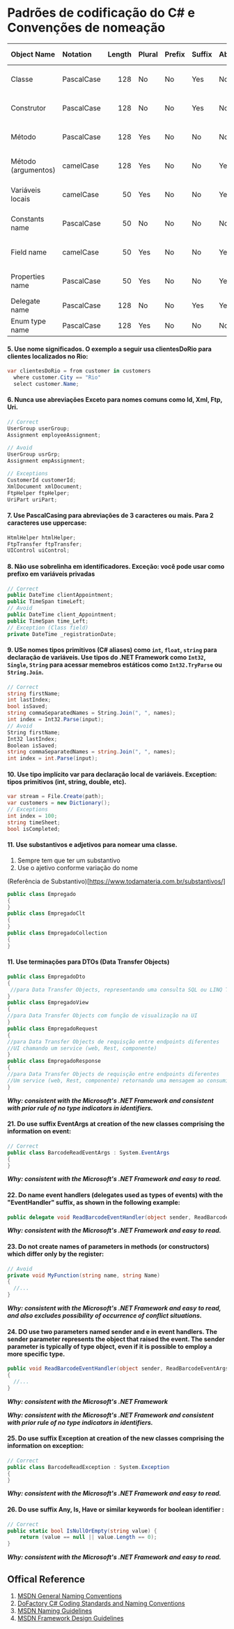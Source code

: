 # Padrões de codificação do C# e Convenções de nomeação


| Object Name               | Notation   | Length | Plural | Prefix | Suffix | Abbreviation | Char Mask          | Underscores |
|:--------------------------|:-----------|-------:|:-------|:-------|:-------|:-------------|:-------------------|:------------|
| Classe                    | PascalCase |    128 | No     | No     | Yes    | No           | [A-z][0-9]         | No          |
| Construtor                | PascalCase |    128 | No     | No     | Yes    | No           | [A-z][0-9]         | No          |
| Método                    | PascalCase |    128 | Yes    | No     | No     | No           | [A-z][0-9]         | No          |
| Método (argumentos)       | camelCase  |    128 | Yes    | No     | No     | Yes          | [A-z][0-9]         | No          |
| Variáveis locais          | camelCase  |     50 | Yes    | No     | No     | Yes          | [A-z][0-9]         | No          |
| Constants name            | PascalCase |     50 | No     | No     | No     | No           | [A-z][0-9]         | No          |
| Field name                | camelCase  |     50 | Yes    | No     | No     | Yes          | [A-z][0-9]         | Yes         |
| Properties name           | PascalCase |     50 | Yes    | No     | No     | Yes          | [A-z][0-9]         | No          |
| Delegate name             | PascalCase |    128 | No     | No     | Yes    | Yes          | [A-z]              | No          |
| Enum type name            | PascalCase |    128 | Yes    | No     | No     | No           | [A-z]              | No          |





#### 5. Use nome significados. O exemplo a seguir usa clientesDoRio para clientes localizados no Rio:

```csharp
var clientesDoRio = from customer in customers
  where customer.City == "Rio" 
  select customer.Name;
```

#### 6. Nunca use abreviações Exceto para nomes comuns como Id, Xml, Ftp, Uri.

```csharp    
// Correct
UserGroup userGroup;
Assignment employeeAssignment;
     
// Avoid
UserGroup usrGrp;
Assignment empAssignment; 

// Exceptions
CustomerId customerId;
XmlDocument xmlDocument;
FtpHelper ftpHelper;
UriPart uriPart;
```

#### 7. Use PascalCasing para abreviações de 3 caracteres ou mais. Para 2 caracteres use uppercase:

```csharp  
HtmlHelper htmlHelper;
FtpTransfer ftpTransfer;
UIControl uiControl;
```

#### 8. Não use sobrelinha em identificadores. Exceção: você pode usar como prefixo em variáveis privadas

```csharp 
// Correct
public DateTime clientAppointment;
public TimeSpan timeLeft;    
// Avoid
public DateTime client_Appointment;
public TimeSpan time_Left; 
// Exception (Class field)
private DateTime _registrationDate;
```

#### 9. USe nomes tipos primitivos (C# aliases) como `int`, `float`, `string` para declaração de variáveis. Use tipos do .NET Framework como `Int32`, `Single`, `String` para acessar memebros estáticos como `Int32.TryParse` ou `String.Join`.

```csharp
// Correct
string firstName;
int lastIndex;
bool isSaved;
string commaSeparatedNames = String.Join(", ", names);
int index = Int32.Parse(input);
// Avoid
String firstName;
Int32 lastIndex;
Boolean isSaved;
string commaSeparatedNames = string.Join(", ", names);
int index = int.Parse(input);
```

#### 10. Use tipo implícito var para declaração local de variáveis. Exception: tipos primitivos (int, string, double, etc). 

```csharp 
var stream = File.Create(path);
var customers = new Dictionary();
// Exceptions
int index = 100;
string timeSheet;
bool isCompleted;
```

#### 11. Use substantivos e adjetivos para nomear uma classe.

1. Sempre tem que ter um substantivo
2. Use o ajetivo conforme variação do nome

(Referência de Substantivo)[https://www.todamateria.com.br/substantivos/]

```csharp 
public class Empregado
{
}
public class EmpregadoClt
{
}
public class EmpregadoCollection
{
}
```

#### 11. Use terminações para DTOs (Data Transfer Objects)


```csharp 
public class EmpregadoDto
{
 //para Data Transfer Objects, representando uma consulta SQL ou LINQ TO SQL
}
public class EmpregadoView
{
//para Data Transfer Objects com função de visualização na UI
}
public class EmpregadoRequest
{
//para Data Transfer Objects de requisção entre endpoints diferentes
//UI chamando um service (web, Rest, componente)
}
public class EmpregadoResponse
{
//para Data Transfer Objects de requisção entre endpoints diferentes
//Um service (web, Rest, componente) retornando uma mensagem ao consumidor
}
```




***Why: consistent with the Microsoft's .NET Framework and consistent with prior rule of no type indicators in identifiers.***

#### 21. Do use suffix EventArgs at creation of the new classes comprising the information on event:

```csharp 
// Correct
public class BarcodeReadEventArgs : System.EventArgs
{
}
```

***Why: consistent with the Microsoft's .NET Framework and easy to read.***

#### 22. Do name event handlers (delegates used as types of events) with the "EventHandler" suffix, as shown in the following example:

```csharp 
public delegate void ReadBarcodeEventHandler(object sender, ReadBarcodeEventArgs e);
```

***Why: consistent with the Microsoft's .NET Framework and easy to read.***

#### 23. Do not create names of parameters in methods (or constructors) which differ only by the register:

```csharp 
// Avoid
private void MyFunction(string name, string Name)
{
  //...
}
```

***Why: consistent with the Microsoft's .NET Framework and easy to read, and also excludes possibility of occurrence of conflict situations.***

#### 24. DO use two parameters named sender and e in event handlers. The sender parameter represents the object that raised the event. The sender parameter is typically of type object, even if it is possible to employ a more specific type.

```csharp
public void ReadBarcodeEventHandler(object sender, ReadBarcodeEventArgs e)
{
  //...
}
```

***Why: consistent with the Microsoft's .NET Framework***

***Why: consistent with the Microsoft's .NET Framework and consistent with prior rule of no type indicators in identifiers.***

#### 25. Do use suffix Exception at creation of the new classes comprising the information on exception:

```csharp 
// Correct
public class BarcodeReadException : System.Exception
{
}
```

***Why: consistent with the Microsoft's .NET Framework and easy to read.***

#### 26. Do use suffix Any, Is, Have or similar keywords for boolean identifier :

```csharp 
// Correct
public static bool IsNullOrEmpty(string value) {
    return (value == null || value.Length == 0);
}
```

***Why: consistent with the Microsoft's .NET Framework and easy to read.***

## Offical Reference

1. [MSDN General Naming Conventions](http://msdn.microsoft.com/en-us/library/ms229045(v=vs.110).aspx)
2. [DoFactory C# Coding Standards and Naming Conventions](http://www.dofactory.com/reference/csharp-coding-standards) 
3. [MSDN Naming Guidelines](http://msdn.microsoft.com/en-us/library/xzf533w0%28v=vs.71%29.aspx)
4. [MSDN Framework Design Guidelines](http://msdn.microsoft.com/en-us/library/ms229042.aspx)